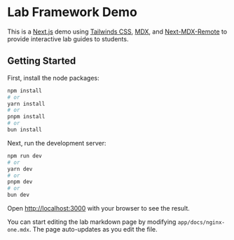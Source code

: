 # Lab Framework Demo

This is a [Next.js](https://nextjs.org/) demo using [Tailwinds CSS](https://tailwindcss.com/), [MDX](https://mdxjs.com/), and [Next-MDX-Remote](https://github.com/hashicorp/next-mdx-remote) to provide interactive lab guides to students.

## Getting Started

First, install the node packages:

```bash
npm install
# or
yarn install
# or
pnpm install
# or
bun install
```

Next, run the development server:

```bash
npm run dev
# or
yarn dev
# or
pnpm dev
# or
bun dev
```

Open [http://localhost:3000](http://localhost:3000) with your browser to see the result.

You can start editing the lab markdown page by modifying `app/docs/nginx-one.mdx`. The page auto-updates as you edit the file.
